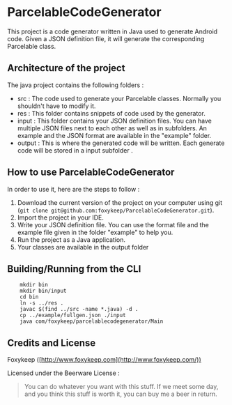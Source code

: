 ParcelableCodeGenerator
=======================

This project is a code generator written in Java used to generate Android code. Given a JSON definition file, it will generate the corresponding Parcelable class.


Architecture of the project
---------------------------

The java project contains the following folders :
 * src : The code used to generate your Parcelable classes. Normally you shouldn't have to modify it.
 * res : This folder contains snippets of code used by the generator.
 * input : This folder contains your JSON definition files. You can have multiple JSON files next to each other as well as in subfolders. An example and the JSON format are available in the "example" folder.
 * output : This is where the generated code will be written. Each generate code will be stored in a input subfolder . 


How to use ParcelableCodeGenerator
--------------------------------

In order to use it, here are the steps to follow :

1. Download the current version of the project on your computer using git (`git clone git@github.com:foxykeep/ParcelableCodeGenerator.git`). 
2. Import the project in your IDE. 
3. Write your JSON definition file. You can use the format file and the example file given in the folder "example" to help you.
4. Run the project as a Java application.
5. Your classes are available in the output folder

Building/Running from the CLI
-----------------------------
```
    mkdir bin
    mkdir bin/input
    cd bin
    ln -s ../res .
    javac $(find ../src -name *.java) -d .
    cp ../example/fullgen.json ./input
    java com/foxykeep/parcelablecodegenerator/Main
```

Credits and License
-------------------

Foxykeep ([http://www.foxykeep.com](http://www.foxykeep.com/))

Licensed under the Beerware License :

> You can do whatever you want with this stuff. If we meet some day, and you think this stuff is worth it, you can buy me a beer in return.
